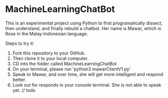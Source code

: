 # MachineLearningChatBot
This is an experimental project using Python to first programatically dissect, then understand, and finally rebuild a chatbot. Her name is Mawar, which is Rose in the Malay-Indonesian language.

Steps to try it:
1. Fork this repository to your GitHub. 
2. Then clone it to your local computer.
3. CD into the folder called MachineLearningChatBot
4. On your terminal, please run 'python3 mawarClientV1.py'
5. Speak to Mawar, and over time, she will get more intelligent and respond better.
6. Look out for responds in your console terminal. She is not able to speak yet. // todo 
